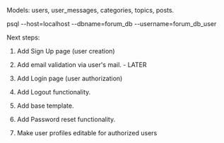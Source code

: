 Models: users, user_messages, categories, topics, posts.

psql --host=localhost --dbname=forum_db --username=forum_db_user


Next steps:

1) Add Sign Up page (user creation)

2) Add email validation via user's mail. - LATER

3) Add Login page (user authorization)
4) Add Logout functionality.
5) Add base template.
6) Add Password reset functionality.
7) Make user profiles editable for authorized users
